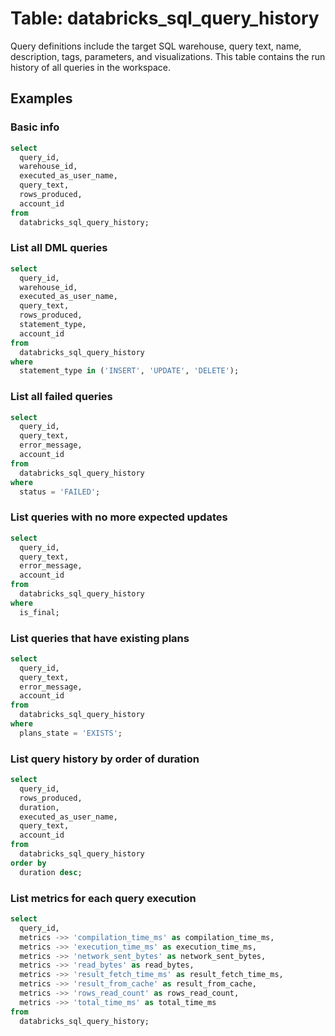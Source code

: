 # Table: databricks_sql_query_history

Query definitions include the target SQL warehouse, query text, name, description, tags, parameters, and visualizations. This table contains the run history of all queries in the workspace.

## Examples

### Basic info

```sql
select
  query_id,
  warehouse_id,
  executed_as_user_name,
  query_text,
  rows_produced,
  account_id
from
  databricks_sql_query_history;
```

### List all DML queries

```sql
select
  query_id,
  warehouse_id,
  executed_as_user_name,
  query_text,
  rows_produced,
  statement_type,
  account_id
from
  databricks_sql_query_history
where
  statement_type in ('INSERT', 'UPDATE', 'DELETE');
```

### List all failed queries

```sql
select
  query_id,
  query_text,
  error_message,
  account_id
from
  databricks_sql_query_history
where
  status = 'FAILED';
```

### List queries with no more expected updates

```sql
select
  query_id,
  query_text,
  error_message,
  account_id
from
  databricks_sql_query_history
where
  is_final;
```

### List queries that have existing plans

```sql
select
  query_id,
  query_text,
  error_message,
  account_id
from
  databricks_sql_query_history
where
  plans_state = 'EXISTS';
```

### List query history by order of duration

```sql
select
  query_id,
  rows_produced,
  duration,
  executed_as_user_name,
  query_text,
  account_id
from
  databricks_sql_query_history
order by
  duration desc;
```

### List metrics for each query execution

```sql
select
  query_id,
  metrics ->> 'compilation_time_ms' as compilation_time_ms,
  metrics ->> 'execution_time_ms' as execution_time_ms,
  metrics ->> 'network_sent_bytes' as network_sent_bytes,
  metrics ->> 'read_bytes' as read_bytes,
  metrics ->> 'result_fetch_time_ms' as result_fetch_time_ms,
  metrics ->> 'result_from_cache' as result_from_cache,
  metrics ->> 'rows_read_count' as rows_read_count,
  metrics ->> 'total_time_ms' as total_time_ms
from
  databricks_sql_query_history;
```

